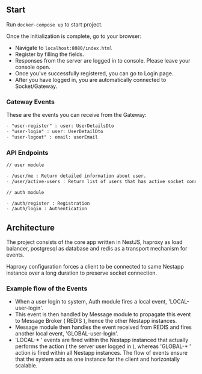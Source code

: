 ## Start

Run `docker-compose up` to start project.

Once the initialization is complete, go to your browser:

- Navigate to `localhost:8080/index.html`
- Register by filling the fields.
- Responses from the server are logged in to console. Please leave your console open.
- Once you've successfully registered, you can go to Login page.
- After you have logged in, you are automatically connected to Socket/Gateway.

### Gateway Events

These are the events you can receive from the Gateway:

```markdown
- "user-register" : user: UserDetailsDto
- "user-login" : user: UserDetailDto
- "user-logout" : email: userEmail
```

### API Endpoints

```markdown
// user module

- /user/me : Return detailed information about user.
- /user/active-users : Return list of users that has active socket connection with server.

// auth module

- /auth/register : Registration
- /auth/login : Authentication

```

## Architecture

The project consists of the core app written in NestJS, haproxy as load balancer, postgresql as database and redis as a transport mechanism for events.

Haproxy configuration forces a client to be connected to same Nestapp instance over a long duration to preserve socket connection.

### Example flow of the Events

- When a user login to system, Auth module fires a local event, 'LOCAL-user-login'.
- This event is then handled by Message module to propagate this event to Message Broker ( REDIS ), hence the other Nestapp instances.
- Message module then handles the event received from REDIS and fires another local event, 'GLOBAL-user-login'.
- 'LOCAL-* ' events are fired within the Nestapp instanced that actually performs the action ( the server user logged in ), whereas 'GLOBAL-* ' action is fired within all Nestapp instances. The flow of events ensure that the system acts as one instance for the client and horizontally scalable.
